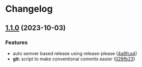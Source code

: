 # Changelog

## [1.1.0](https://github.com/siddhantac/dotfiles/compare/v1.0.0...v1.1.0) (2023-10-03)


### Features

* auto semver based release using release-please ([4a8fca4](https://github.com/siddhantac/dotfiles/commit/4a8fca46be28f60b84b727c2a37ca7097b9354d6))
* **git:** script to make conventional commits easier ([028fb23](https://github.com/siddhantac/dotfiles/commit/028fb236ed9fdbbd6fe1c28b9d2163ec790b666d))
